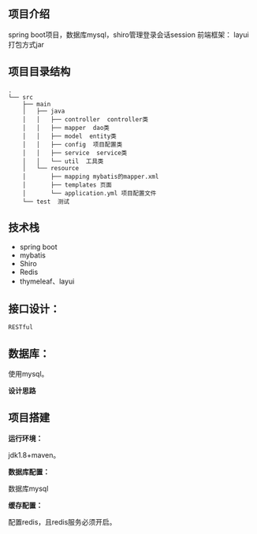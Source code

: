 ## 项目介绍

spring boot项目，数据库mysql，shiro管理登录会话session
前端框架： layui
打包方式jar

项目目录结构
--
```shell
.
└── src
    ├── main  
    │	├── java  
    │	│	├── controller  controller类
    │	│	├── mapper  dao类
    │	│	├── model  entity类
    │	│	├── config  项目配置类
    │	│	├── service  service类
    │	│	└── util  工具类
    │	└── resource  
    │	    ├── mapping mybatis的mapper.xml
    │	    ├── templates 页面
    │	    └── application.yml 项目配置文件
    └── test  测试
```

## 技术栈

 - spring boot
 - mybatis
 - Shiro
 - Redis
 - thymeleaf、layui

## 接口设计：

	RESTful

## 数据库：

使用mysql。

**设计思路** 


## 项目搭建

**运行环境：**

  jdk1.8+maven。
  
 **数据库配置：**
 
 数据库mysql
 
 **缓存配置：** 
 
  配置redis，且redis服务必须开启。
 
